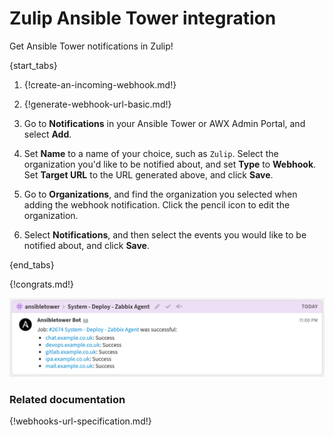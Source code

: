 # Zulip Ansible Tower integration

Get Ansible Tower notifications in Zulip!

{start_tabs}

 1. {!create-an-incoming-webhook.md!}

1. {!generate-webhook-url-basic.md!}

1. Go to **Notifications** in your Ansible Tower or AWX Admin Portal,
   and select **Add**.

1. Set **Name** to a name of your choice, such as `Zulip`. Select the
   organization you'd like to be notified about, and set **Type** to
   **Webhook**. Set **Target URL** to the URL generated above, and
   click **Save**.

1. Go to **Organizations**, and find the organization you selected
   when adding the webhook notification. Click the pencil icon to edit
   the organization.

1. Select **Notifications**, and then select the events you would like
   to be notified about, and click **Save**.

{end_tabs}

 {!congrats.md!}

 ![](/static/images/integrations/ansibletower/001.png)

### Related documentation

{!webhooks-url-specification.md!}
